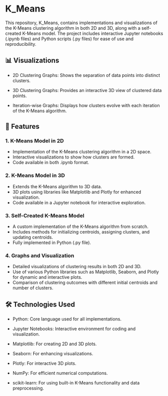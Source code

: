 # K_Means

This repository, K_Means, contains implementations and visualizations of the K-Means clustering algorithm in both 2D and 3D, along with a self-created K-Means model. The project includes interactive Jupyter notebooks (.ipynb files) and Python scripts (.py files) for ease of use and reproducibility.

## 📊 Visualizations

- 2D Clustering Graphs: Shows the separation of data points into distinct clusters.

- 3D Clustering Graphs: Provides an interactive 3D view of clustered data points.

- Iteration-wise Graphs: Displays how clusters evolve with each iteration of the K-Means algorithm.

## 🚀 Features

### 1. K-Means Model in 2D
- Implementation of the K-Means clustering algorithm in a 2D space.
- Interactive visualizations to show how clusters are formed.
- Code available in both .ipynb format.

### 2. K-Means Model in 3D
- Extends the K-Means algorithm to 3D data.
- 3D plots using libraries like Matplotlib and Plotly for enhanced visualization.
- Code available in a Jupyter notebook for interactive exploration.

### 3. Self-Created K-Means Model
- A custom implementation of the K-Means algorithm from scratch.
- Includes methods for initializing centroids, assigning clusters, and updating centroids.
- Fully implemented in Python (.py file).

### 4. Graphs and Visualization
- Detailed visualizations of clustering results in both 2D and 3D.
- Use of various Python libraries such as Matplotlib, Seaborn, and Plotly for dynamic and interactive plots.
- Comparison of clustering outcomes with different initial centroids and number of clusters.

## 🛠️ Technologies Used

- Python: Core language used for all implementations.

- Jupyter Notebooks: Interactive environment for coding and visualization.

- Matplotlib: For creating 2D and 3D plots.

- Seaborn: For enhancing visualizations.

- Plotly: For interactive 3D plots.

- NumPy: For efficient numerical computations.

- scikit-learn: For using built-in K-Means functionality and data preprocessing.
